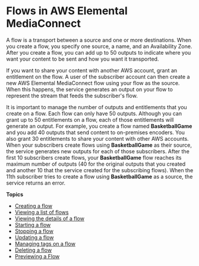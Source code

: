 # Flows in AWS Elemental MediaConnect<a name="flows"></a>

A flow is a transport between a source and one or more destinations\. When you create a flow, you specify one source, a name, and an Availability Zone\. After you create a flow, you can add up to 50 outputs to indicate where you want your content to be sent and how you want it transported\.

If you want to share your content with another AWS account, grant an entitlement on the flow\. A user of the subscriber account can then create a new AWS Elemental MediaConnect flow using your flow as the source\. When this happens, the service generates an output on your flow to represent the stream that feeds the subscriber's flow\. 

It is important to manage the number of outputs and entitlements that you create on a flow\. Each flow can only have 50 outputs\. Although you can grant up to 50 entitlements on a flow, each of those entitlements will generate an output\. For example, you create a flow named **BasketballGame** and you add 40 outputs that send content to on\-premises encoders\. You also grant 30 entitlements to share your content with other AWS accounts\. When your subscribers create flows using **BasketballGame** as their source, the service generates new outputs for each of those subscribers\. After the first 10 subscribers create flows, your **BasketballGame** flow reaches its maximum number of outputs \(40 for the original outputs that you created and another 10 that the service created for the subscribing flows\)\. When the 11th subscriber tries to create a flow using **BasketballGame** as a source, the service returns an error\.

**Topics**
+ [Creating a flow](flows-create.md)
+ [Viewing a list of flows](flows-view-list.md)
+ [Viewing the details of a flow](flows-view-details.md)
+ [Starting a flow](flows-start.md)
+ [Stopping a flow](flows-stop.md)
+ [Updating a flow](flows-update.md)
+ [Managing tags on a flow](flows-manage-tags.md)
+ [Deleting a flow](flows-delete.md)
+ [Previewing a Flow](flows-preview.md)
